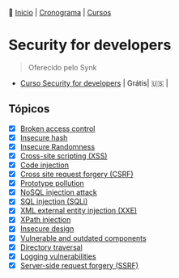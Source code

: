 👾 [Inicio](https://rayanepimentel.github.io/InfoSec-iniciante/) | [Cronograma](https://rayanepimentel.github.io/InfoSec-iniciante/cronograma/) | [Cursos](https://rayanepimentel.github.io/InfoSec-iniciante/cursos/)

# Security for developers

> Oferecido pelo Synk 

- [Curso Security for developers](https://learn.snyk.io/learning-paths/security-for-developers/?utm_source=nyu-tandon&utm_medium=link&utm_campaign=security-for-developers) | Grátis| 🇺🇸 |

## Tópicos
  
- [x] [Broken access control](01-broken-access-control.md)
- [x] [Insecure hash](02-insecure-hash.md)
- [x] [Insecure Randomness](03-InsecureRandomness.md)
- [x] [Cross-site scripting (XSS)](04-xss.md)
- [x] [Code injection](05-code-injection.md)
- [x] [Cross site request forgery (CSRF)](06-csrf.md)
- [x] [Prototype pollution](07-prototype-pollution.md)
- [x] [NoSQL injection attack](08-NoSQL.md)
- [x] [SQL injection (SQLi)](09-sql.md)
- [x] [XML external entity injection (XXE)](10-xml.md)
- [x] [XPath injection](11-xpath.md)
- [x] [Insecure design](12-insecure-design.md)
- [x] [Vulnerable and outdated components](13-vulnerable-components.md)
- [x] [Directory traversal](14-directory-traversal.md)
- [x] [Logging vulnerabilities](15-logging-vuln.md)
- [x] [Server-side request forgery (SSRF)](16-ssrf.md)
